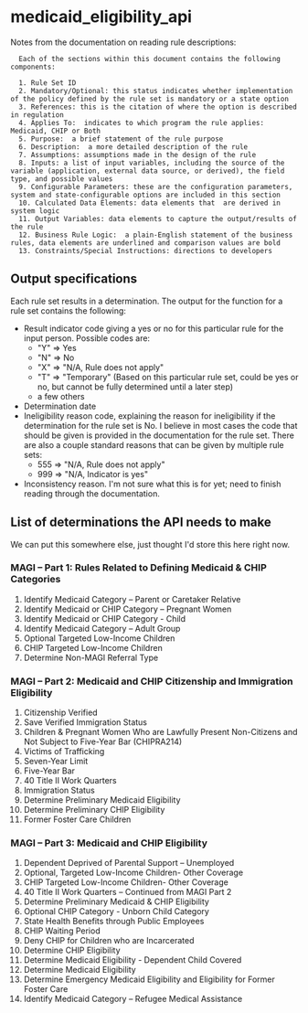 medicaid_eligibility_api
========================

Notes from the documentation on reading rule descriptions:

```
  Each of the sections within this document contains the following components:
  
  1. Rule Set ID
  2. Mandatory/Optional: this status indicates whether implementation of the policy defined by the rule set is mandatory or a state option 
  3. References: this is the citation of where the option is described in regulation
  4. Applies To:  indicates to which program the rule applies: Medicaid, CHIP or Both
  5. Purpose:  a brief statement of the rule purpose 
  6. Description:  a more detailed description of the rule 
  7. Assumptions: assumptions made in the design of the rule
  8. Inputs: a list of input variables, including the source of the variable (application, external data source, or derived), the field type, and possible values
  9. Configurable Parameters: these are the configuration parameters, system and state-configurable options are included in this section  
  10. Calculated Data Elements: data elements that  are derived in system logic
  11. Output Variables: data elements to capture the output/results of the rule
  12. Business Rule Logic:  a plain-English statement of the business rules, data elements are underlined and comparison values are bold
  13. Constraints/Special Instructions: directions to developers
```

## Output specifications

Each rule set results in a determination. The output for the function for a rule set contains the following:
- Result indicator code giving a yes or no for this particular rule for the input person. Possible codes are:
  - "Y" => Yes
  - "N" => No
  - "X" => "N/A, Rule does not apply"
  - "T" => "Temporary" (Based on this particular rule set, could be yes or no, but cannot be fully determined until a later step)
  - a few others
- Determination date
- Ineligibility reason code, explaining the reason for ineligibility if the determination for the rule set is No. I believe in most cases the code that should be given is provided in the documentation for the rule set. There are also a couple standard reasons that can be given by multiple rule sets:
  - 555 => "N/A, Rule does not apply"
  - 999 => "N/A, Indicator is yes"
- Inconsistency reason. I'm not sure what this is for yet; need to finish reading through the documentation.

## List of determinations the API needs to make
We can put this somewhere else, just thought I'd store this here right now.

### MAGI – Part 1: Rules Related to Defining Medicaid & CHIP Categories
1. Identify Medicaid Category – Parent or Caretaker Relative
2. Identify Medicaid or CHIP Category – Pregnant Women
3. Identify Medicaid or CHIP Category - Child
4. Identify Medicaid Category – Adult Group
5. Optional Targeted Low-Income Children
6. CHIP Targeted Low-Income Children
7. Determine Non-MAGI Referral Type

### MAGI – Part 2: Medicaid and CHIP Citizenship and Immigration Eligibility
1. Citizenship Verified
2. Save Verified Immigration Status
3. Children & Pregnant Women Who are Lawfully Present Non-Citizens and Not Subject to Five-Year Bar (CHIPRA214)
4. Victims of Trafficking
5. Seven-Year Limit
6. Five-Year Bar
7. 40 Title II Work Quarters
8. Immigration Status
9. Determine Preliminary Medicaid Eligibility
10. Determine Preliminary CHIP Eligibility
11. Former Foster Care Children

### MAGI – Part 3: Medicaid and CHIP Eligibility
1. Dependent Deprived of Parental Support – Unemployed
2. Optional, Targeted Low-Income Children- Other Coverage
3. CHIP Targeted Low-Income Children- Other Coverage
4. 40 Title II Work Quarters – Continued from MAGI Part 2
5. Determine Preliminary Medicaid & CHIP Eligibility
6. Optional CHIP Category - Unborn Child Category
7. State Health Benefits through Public Employees
8. CHIP Waiting Period
9. Deny CHIP for Children who are Incarcerated
10. Determine CHIP Eligibility
11. Determine Medicaid Eligibility - Dependent Child Covered
12. Determine Medicaid Eligibility
13. Determine Emergency Medicaid Eligibility and Eligibility for Former Foster Care
14. Identify Medicaid Category – Refugee Medical Assistance
